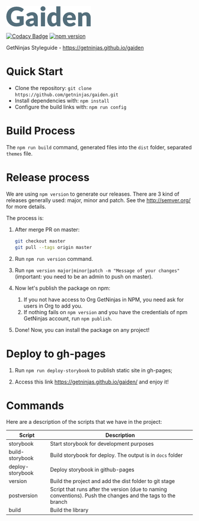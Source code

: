 ![Gaiden Logo](/public/images/logo-gaiden.png)

[![Codacy Badge](https://api.codacy.com/project/badge/Grade/1e3706db28f946f29cc0e5e2258f479f)](https://www.codacy.com/app/eduardojmatos/gaiden?utm_source=github.com&utm_medium=referral&utm_content=getninjas/gaiden&utm_campaign=badger) [![npm version](https://badge.fury.io/js/gaiden.svg)](https://badge.fury.io/js/gaiden)

GetNinjas Styleguide - https://getninjas.github.io/gaiden

# Quick Start
- Clone the repository: `git clone https://github.com/getninjas/gaiden.git`
- Install dependencies with: `npm install`
- Configure the build links with: `npm run config`

# Build Process

The `npm run build` command, generated files into the `dist` folder, separated `themes` file.

# Release process

We are using `npm version` to generate our releases. There are 3 kind of releases generally used: major, minor and patch. See the http://semver.org/ for more details.

The process is:

1. After merge PR on master:

    ```bash
    git checkout master
    git pull --tags origin master
    ```

2. Run `npm run version` command.

3. Run `npm version major|minor|patch -m "Message of your changes"` (important: you need to be an admin to push on master).

4. Now let's publish the package on npm:
    1. If you not have access to Org GetNinjas in NPM, you need ask for users in Org to add you.
    2. If nothing fails on `npm version` and you have the credentials of npm GetNinjas account, run `npm publish`.

5. Done! Now, you can install the package on any project!

# Deploy to gh-pages

1. Run `npm run deploy-storybook` to publish static site in gh-pages;

2. Access this link https://getninjas.github.io/gaiden/ and enjoy it!

# Commands

Here are a description of the scripts that we have in the project:

| **Script**       | **Description**                                                                                            |
|------------------|-------------------------------------------------------------------------------------------------------------|
| storybook        | Start storybook for development purposes                                                                    |
| build-storybook  | Build storybook for deploy. The output is in `docs` folder                                                     |
| deploy-storybook | Deploy storybook in github-pages                                                                            |
| version          | Build the project and add the dist folder to git stage                                                      |
| postversion      | Script that runs after the version (due to naming conventions). Push the changes and the tags to the branch |
| build            | Build the library                                                                                           |
